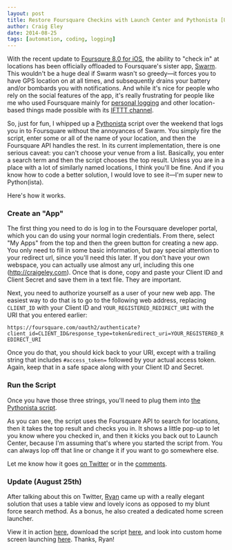 ```yaml
---  
layout: post 
title: Restore Foursquare Checkins with Launch Center and Pythonista [Updated]
author: Craig Eley 
date: 2014-08-25
tags: [automation, coding, logging]
---
```


With the recent update to [Foursqure 8.0 for iOS](https://foursquare.com/), the ability to "check in" at locations has been officially offloaded to Foursquare's sister app, [Swarm](https://www.swarmapp.com/). This wouldn't be a huge deal if Swarm wasn't so greedy—it forces you to have GPS location on at all times, and subsequently drains your battery and/or bombards you with notifications. And while it's nice for people who rely on the social features of the app, it's really frustrating for people like me who used Foursquare mainly for [personal logging](http://craigeley.com/tagged/logging/) and other location-based things made possible with its [IFTTT channel](https://ifttt.com/foursquare).

So, just for fun, I whipped up a [Pythonista](http://omz-software.com/pythonista/) script over the weekend that logs you in to Foursquare without the annoyances of Swarm. You simply fire the script, enter some or all of the name of your location, and then the Foursquare API handles the rest. In its current implementation, there is one serious caveat: you can't choose your venue from a list. Basically, you enter a search term and then the script chooses the top result. Unless you are in a place with a lot of similarly named locations, I think you'll be fine. And if you know how to code a better solution, I would love to see it—I'm super new to Python(ista).

Here's how it works.

### Create an "App"

The first thing you need to do is log in to the Foursquare developer portal, which you can do using your normal login credentials. From there, select "My Apps" from the top and then the green button for creating a new app. You only need to fill in some basic information, but pay special attention to your redirect url, since you'll need this later. If you don't have your own webspace, you can actually use almost any url, including this one (http://craigeley.com). Once that is done, copy and paste your Client ID and Client Secret and save them in a text file. They are important.

Next, you need to authorize yourself as a user of your new web app. The easiest way to do that is to go to the following web address, replacing `CLIENT_ID` with your Client ID and `YOUR_REGISTERED_REDIRECT_URI` with the URI that you entered earlier:

`https://foursquare.com/oauth2/authenticate?client_id=CLIENT_ID&response_type=token&redirect_uri=YOUR_REGISTERED_REDIRECT_URI`

Once you do that, you should kick back to your URI, except with a trailing string that includes `#access_token=` followed by your actual access token. Again, keep that in a safe space along with your Client ID and Secret.

### Run the Script

Once you have those three strings, you'll need to plug them into [the Pythonista script](https://gist.github.com/craigeley/335507da44a655070d66). 

<script src="https://gist.github.com/craigeley/335507da44a655070d66.js"></script>

As you can see, the script uses the Foursquare API to search for locations, then it takes the top result and checks you in. It shows a little pop-up to let you know where you checked in, and then it kicks you back out to Launch Center, because I'm assuming that's where you started the script from. You can always lop off that line or change it if you want to go somewhere else.

Let me know how it goes [on Twitter](https://twitter.com/craigeley) or in the [comments](/08-18-2014/foursquare-pythonista/#comments).

### Update (August 25th)

After talking about this on Twitter, [Ryan](https://twitter.com/rjames86) came up with a really elegant solution that uses a table view and lovely icons as opposed to my blunt force search method. As a bonus, he also created a dedicated home screen launcher.

View it in action [here](https://www.dropbox.com/s/vb4fjw1y3szywqe/ReflectorRecording.mov), download the script [here](https://gist.github.com/rjames86/e5dd9acadaff7cd4280d), and look into custom home screen launching [here](http://olemoritz.net/custom-homescreen-icons-with-pythonista.html). Thanks, Ryan!
            
